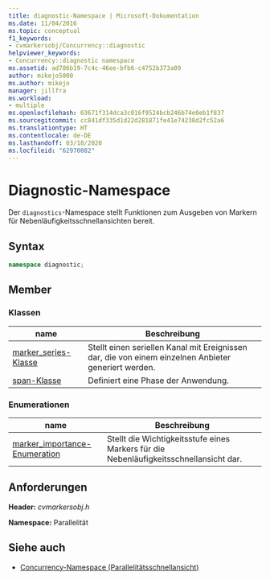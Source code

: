 ```yaml
---
title: diagnostic-Namespace | Microsoft-Dokumentation
ms.date: 11/04/2016
ms.topic: conceptual
f1_keywords:
- cvmarkersobj/Concurrency::diagnostic
helpviewer_keywords:
- Concurrency::diagnostic namespace
ms.assetid: ad786b19-7c4c-46ee-bfb6-c4752b373a09
author: mikejo5000
ms.author: mikejo
manager: jillfra
ms.workload:
- multiple
ms.openlocfilehash: 03671f314dca3c016f9524bcb246b74e0eb1f837
ms.sourcegitcommit: cc841df335d1d22d281871fe41e74238d2fc52a6
ms.translationtype: HT
ms.contentlocale: de-DE
ms.lasthandoff: 03/18/2020
ms.locfileid: "62970082"
---
```

# <a name="diagnostic-namespace"></a>Diagnostic-Namespace
Der `diagnostics`-Namespace stellt Funktionen zum Ausgeben von Markern für Nebenläufigkeitsschnellansichten bereit.

## <a name="syntax"></a>Syntax

```cpp
namespace diagnostic;
```

## <a name="members"></a>Member

### <a name="classes"></a>Klassen

|name|Beschreibung|
|----------|-----------------|
|[marker_series-Klasse](../profiling/marker-series-class.md)|Stellt einen seriellen Kanal mit Ereignissen dar, die von einem einzelnen Anbieter generiert werden.|
|[span-Klasse](../profiling/span-class.md)|Definiert eine Phase der Anwendung.|

### <a name="enumerations"></a>Enumerationen

|name|Beschreibung|
|----------|-----------------|
|[marker_importance-Enumeration](../profiling/marker-importance-enumeration.md)|Stellt die Wichtigkeitsstufe eines Markers für die Nebenläufigkeitsschnellansicht dar.|

## <a name="requirements"></a>Anforderungen
 **Header:** *cvmarkersobj.h*

 **Namespace:** Parallelität

## <a name="see-also"></a>Siehe auch
- [Concurrency-Namespace (Parallelitätsschnellansicht)](../profiling/concurrency-namespace-concurrency-visualizer.md)